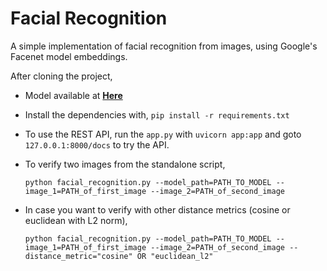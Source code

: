 # Facial Recognition

A simple implementation of facial recognition from images, using Google's Facenet model embeddings.

After cloning the project,


- Model available at **[Here](https://drive.google.com/open?id=1pwQ3H4aJ8a6yyJHZkTwtjcL4wYWQb7bn)**

- Install the dependencies with,  `pip install -r requirements.txt`

- To use the REST API, run the `app.py` with `uvicorn app:app` and goto `127.0.0.1:8000/docs` to try the API.

- To verify two images from the standalone script,
    
    `python facial_recognition.py --model_path=PATH_TO_MODEL --image_1=PATH_of_first_image --image_2=PATH_of_second_image`


- In case you want to verify with other distance metrics (cosine or euclidean with L2 norm),
    
    `python facial_recognition.py --model_path=PATH_TO_MODEL --image_1=PATH_of_first_image --image_2=PATH_of_second_image --distance_metric="cosine" OR "euclidean_l2"`
